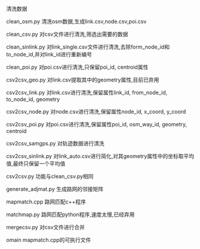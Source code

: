 ######
清洗数据

clean_osm.py  清洗osm数据,生成link.csv,node.csv,poi.csv

clean_csv.py  对csv文件进行清洗,筛选出需要的数据

clean_sinlink.py  对link_single.csv文件进行清洗,去除form_node_id和to_node_id,并对link_id进行重新编号

clean_poi.py 对poi.csv进行清洗,只保留poi_id, centroid属性

csv2csv_geo.py  对link.csv提取其中的geometry属性,目前已弃用

csv2csv_link.py  对link.csv进行清洗,保留属性link_id, from_node_id, to_node_id, geometry

csv2csv_node.py  对node.csv进行清洗,保留属性node_id, x_coord, y_coord

csv2csv_poi.py  对poi.csv进行清洗,保留属性poi_id, osm_way_id, geometry, centroid

csv2csv_samgps.py  对轨迹数据进行清洗

csv2csv_sinlink.py  对link_auto.csv进行简化,对其geometry属性中的坐标取平均值,最终只保留一个平均值

csv2csv.py  功能与clean_csv.py相同

generate_adjmat.py  生成路网的邻接矩阵

mapmatch.cpp  路网匹配c++程序

matchmap.py  路网匹配python程序,速度太慢,已经弃用

mergecsv.py  对csv文件进行合并

omain  mapmatch.cpp的可执行文件
